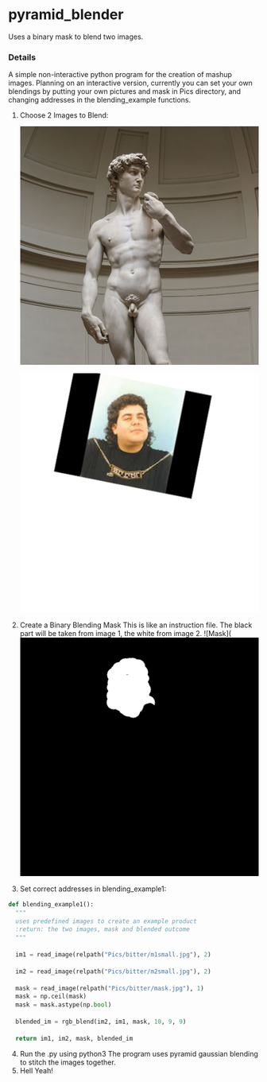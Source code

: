 # pyramid_blender
Uses a binary mask to blend two images.

### Details
A simple non-interactive python program for the creation of mashup images.
Planning on an interactive version, currently you can set your own blendings by putting your own pictures and mask in Pics directory, and changing addresses in the blending_example functions.

1. Choose 2 Images to Blend:

    ![RealAviBitterBody](https://github.com/tamirelazar/pyramid_blender/blob/main/Pics/bitter/m1small.jpg)
    
    ![Avi](https://github.com/tamirelazar/pyramid_blender/blob/main/Pics/bitter/m2small.jpg)
2. Create a Binary Blending Mask
   This is like an instruction file. The black part will be taken from image 1, the white from image 2.
    ![Mask](![Avi](https://github.com/tamirelazar/pyramid_blender/blob/main/Pics/bitter/mask.jpg)
3. Set correct addresses in blending_example1:
  ```python
  def blending_example1():
    """
    uses predefined images to create an example product
    :return: the two images, mask and blended outcome
    """

    im1 = read_image(relpath("Pics/bitter/m1small.jpg"), 2)

    im2 = read_image(relpath("Pics/bitter/m2small.jpg"), 2)

    mask = read_image(relpath("Pics/bitter/mask.jpg"), 1)
    mask = np.ceil(mask)
    mask = mask.astype(np.bool)

    blended_im = rgb_blend(im2, im1, mask, 10, 9, 9)

    return im1, im2, mask, blended_im
  ```
4. Run the .py using python3
   The program uses pyramid gaussian blending to stitch the images together.
5. Hell Yeah!
